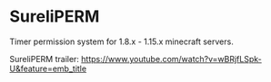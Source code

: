 # SureliPERM
Timer permission system for 1.8.x - 1.15.x minecraft servers.

SureliPERM trailer: https://www.youtube.com/watch?v=wBRjfLSpk-U&feature=emb_title
